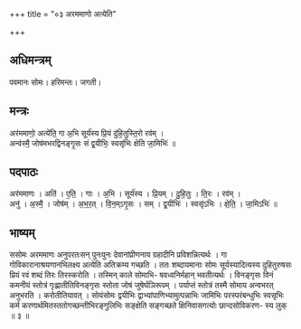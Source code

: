 +++
title = "०३ अरममाणो अत्येति"

+++
## अधिमन्त्रम्
पवमानः सोमः। हरिमन्तः। जगती।

## मन्त्रः
अर॑ममाणो॒ अत्ये॑ति॒ गा अ॒भि सूर्य॑स्य प्रि॒यं दु॑हि॒तुस्ति॒रो रव॑म् ।  
अन्व॑स्मै॒ जोष॑मभरद्विनङ्गृ॒सः सं द्व॒यीभिः॒ स्वसृ॑भिः क्षेति जा॒मिभिः॑ ॥

## पदपाठः
अर॑ममाणः । अति॑ । ए॒ति॒ । गाः । अ॒भि । सूर्य॑स्य । प्रि॒यम् । दु॒हि॒तुः । ति॒रः । रव॑म् ।  
अनु॑ । अ॒स्मै॒ । जोष॑म् । अ॒भ॒र॒त् । वि॒न॒म्ऽगृ॒सः । सम् । द्व॒यीभिः॑ । स्वसृ॑ऽभिः । क्षे॒ति॒ । जा॒मिऽभिः॑ ॥

## भाष्यम्
ससोमः अरममाणः अनुपरतःसन् पुनःपुनः देवानांप्रीणनाय ग्रहादीनि प्रविशन्नित्यर्थः । गा गोविकारानाश्रयणानभिलक्ष्य अत्येति अतिक्रम्य गच्छति । ततः शब्दायमानाः सोमः सूर्यस्यादित्यस्य दुहितुरुषसः प्रियं रवं शब्दं तिरः तिरस्करोति । तस्मिन् काले सोमाभि- षवध्वनिर्महान् भवतीत्यर्थः । विनङ्गृसः विनं कमनीयं स्तोत्रं गृःह्णातीतिविनङ्गृसः स्तोता जोषं जुषेर्घञिरूपम् । पर्याप्तं स्तोत्रं तस्मै सोमाय अन्वभरत् अनुभरति । करोतीतियावत् । सोयंसोमः द्वयीभिः द्वाभ्यांपाणिभ्यामुत्पन्नाभिः जामिभिः परस्परंबन्धुभिः स्वसृभिः कर्म करणार्थमितस्ततोगच्छन्तीभिरङ्गुलिभिः सङ्क्षेति सङ्गच्छते क्षिनिवासगत्योः छान्दसोविकरण- स्य लुक् ॥ ३ ॥